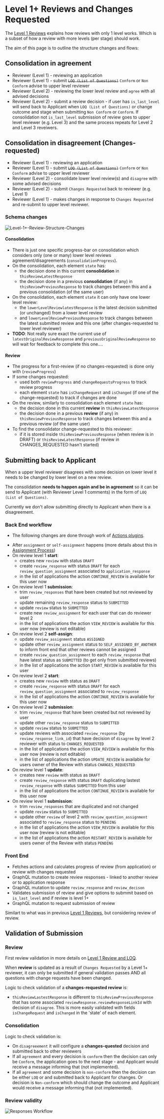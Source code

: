 # Level 1+ Reviews and Changes Requested

The [Level 1 Reviews](Level-1-Review-And-LOQ.md) explains how reviews with only 1 level works. Which is a subset of how a review with more levels (per stage) should work.

The aim of this page is to outline the structure changes and flows:

## Consolidation in agreement

- Reviewer (Level 1) - reviewing an application
- Reviewer (Level 1) - submit ~~`LOQ (List of Questions)`~~ `Conform` or `Non Conform` advise to upper level reviewer
- Reviewer (Level 2) - reviewing the lower level review and `agree` with all advised decisions
- Reviewer (Level 2) - submit a review decision - if user has `is_last_level` will send back to Applicant when `LOQ (List of Questions)` or change outcome and stage when submitting `Non Conform` or `Conform`. If consolidation not `is_last_level` submission of review goes to upper level reviewer (e.g. Level 3) and the same process repeats for Level 2 and Level 3 reveiwers.

## Consolidation in disagreement (Changes-requested)

- Reviewer (Level 1) - reviewing an application
- Reviewer (Level 1) - submit ~~`LOQ (List of Questions)`~~ `Conform` or `Non Conform` advise to upper level reviewer
- Reviewer (Level 2) - consolidate lower level review(s) and `disagree` with some advised decisions
- Reviewer (Level 2) - submit `Changes Requested` back to reviewer (e.g. Level 1)
- Reviewer (Level 1) - makes changes in response to `Changes Requested` and re-submit to upper level reviewer.

### Schema changes

![Level-1+-Review-Structure-Changes](images/Level-1+-Review-Structure-Changes.png)

#### Consolidation

- There is just one specific progress-bar on consolidation which considers only (one or many) lower level reviews agreement/disagreements (`consolidationProgress`).
- On the consolidation, each element `state` has:
  - the decision done in this current **consolidation** in `thisReviewLatestResponse`
  - the decision done in a previous **consolidation** (if any) in `thisReviewPreviousResponse` to track changes between this and a previous consolidation (of the same user)
- On the consolidation, each element `state` it can only have one lower level review:
  - the `lowerLevelReviewlatestResponse` is the latest decision submitted (or unchanged) from a lower level review
  - and `lowerLevelReviewPreviousResponse` to track changes between the latest submitted review and this one (after changes-requested to lower level reviewer)
- **TODO**: Not really sure exact the current use of `latestOriginalReviewResponse` and `previousOriginalReviewResponse` so will wait for feedback to complete this one....

#### Review

- The progress for a first-review (if no changes-requested) is done only with (`reviewProgress`)
- If some changes requested:
  - used both `reviewProgress` and `changeRequestsProgress` to track review progress
  - each element `state` has `isChangeRequest` and `isChanged` (if one of the change-requested) to track if changes are done
- On the review, similarly to consolidation each element `state` has:
  - the decision done in this current **review** in `thisReviewLatestResponse`
  - the decision done in a previous **review** (if any) in `thisReviewPreviousResponse` to track changes between this and a previous review (of the same user)
- To find the consolidator change-requested to this reviewer:
  - if it is stored inside `thisReviewPreviousResponse` (when review is in DRAFT) or `thisReviewLatestResponse` (if review in CHANGES_REQUESTED hasn't started)

## Submitting back to Applicant

When a upper level reviewer disagrees with some decision on lower level it needs to be changed by lower level on a new review.

The consolidation **needs to happen again and be in agreement** so it can be send to Applicant (with Reviewer Level 1 comments) in the form of `LOQ (List of Questions)`.

Currently we don't allow submitting directly to Applicant when there is a disagreement.

### Back End workflow

- The following changes are done through work of [Actions plugins](https://github.com/openmsupply/application-manager-server/wiki/Triggers-and-Actions).

* After `assignment` or `self-assignment` happens (more details about this in [Assignment Process](Assignment-Process.md))
* On review level 1 **start**:
  - creates new `review` with status `DRAFT`
  - create `review_response` with status `DRAFT` for each `review_question_assignment` associated to `application_response`
  - in the list of applications the action `CONTINUE_REVIEW` is available for this user now
* On review level 1 **submission**:
  - trim `review_responses` that have been created but not reviewed by user
  - update remaining `review_response` status to `SUBMITTED`
  - update `review` status to `SUBMITTED`
  - create new `review_assignment` for each user that can do reviewer level 2
  - in the list of applications the action `VIEW_REVIEW` is available for this user now (review is not editable)
* On review level 2 **self-assign**:
  - update `review_assignment` status `ASSIGNED`
  - update other `review_assignment` status to `SELF_ASSIGNED_BY_ANOTHER` to inform front end that other reviews cannot be assigned
  - create `review_question_assignment` to each `review_response` that have latest status as `SUBMITTED` (to get only from submitted reviews)
  - in the list of applications the action `START_REVIEW` is available for this user
* On review level 2 **start**:
  - creates new `review` with status as `DRAFT`
  - create `review_response` with status `DRAFT` for each `review_question_assignment` associated to `review_response`
  - in the list of applications the action `CONTINUE_REVIEW` is available for this user now
* On review level 2 **submission**:
  - trim `review_response` that have been created but not reviewed by user
  - update other `review_response` status to `SUBMITTED`
  - update `review` status to `SUBMITTED`
  - update reviews with associated `review_response` (by `review_response_link_id`) that have decision of `disagree` by level 2 reviewer with status to `CHANGES_REQUESTED`
  - in the list of applications the action `VIEW_REVIEW` is available for this user now (review is not editable)
  - in the list of applications the action `UPDATE_REVIEW` is available for users owner of the Review with status `CHANGES_REQUESTED`
* On review level 1 **update**:
  - creates new `review` with status as `DRAFT`
  - create `review_response` with status `DRAFT` duplicating lastest `review_response` with status `SUBMITTED` from this user
  - in the list of applications the action `CONTINUE_REVIEW` is available for this user now
* On review level 1 **submission**:
  - trim `review_responses` that are duplicated and not changed
  - update `review` status to `SUBMITTED`
  - update other `review` of level 2 with `review_question_assignment` associated to `review_response` status to `PENDING`
  - in the list of applications the action `VIEW_REVIEW` is available for this user now (review is not editable)
  - in the list of applications the action `RESTART_REVIEW` is available for users owner of the Review with status `PENDING`

### Front End

- Fetches actions and calculates progress of review (from application) or review with changes requested
- GraphQL mutation to create review responses - linked to another review or to application response
- GraphQL mutation to update `review_response` and `review_decison`
- Validates submission of review and give options to submmit based on `is_last_level` and if review is level 1+
- GraphQL mutation to request submission of review

Similart to what was in previous [Level 1 Reviews](Level-1-Review-And-LOQ.md), but considering review of review.

## Validation of Submission

### Review

First review validation in more details on [Level 1 Review and LOQ](Level-1-Review-And-LOQ.md).

When **review** is updated as a result of `Changes Requested` by a Level 1+ reviewer, it can only be submitted if general validation passes AND all questions with change requests have been changed.

Logic to check validation of a **changes-requested review** is:

- `thisReviewLastestResponse` is different to `thisReviewPreviousResponse` that has some associated `reviewResponse.reviewResponseLinkId` with decision of `disagree`. This is more easily validated with fields `isChangeRequest` and `isChanged` in the 'state' of each element.

### Consolidation

Logic to check validation is:

- On `disagreeement` it will configure a **changes-quested** decision and submitted back to other reviewers
- If all `agreement` and every decision is `conform` then the decision can only be `Conform`, the application goes to the next stage - and Applicant would receive a message informing that (not implemented).
- If all `agreement` and some decision is `non-conform` then the decision can be either `LOQ` or and submitted back to Applicant for changes. Or decision is `Non-conform` which should change the outcome and Applicant would receive a message informing that (not implemented).

### Review validity

![Responses Workflow](images/Responses-Workflow.png)
